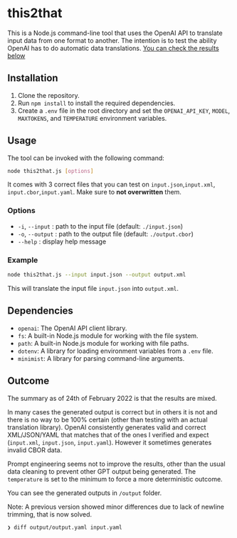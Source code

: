 # this2that

This is a Node.js command-line tool that uses the OpenAI API to translate input data from one format to another. The intention is to test the ability OpenAI has to do automatic data translations. [You can check the results below](#outcome)

## Installation

1. Clone the repository.
2. Run `npm install` to install the required dependencies.
3. Create a `.env` file in the root directory and set the `OPENAI_API_KEY`, `MODEL`, `MAXTOKENS`, and `TEMPERATURE` environment variables.

## Usage

The tool can be invoked with the following command:

```sh
node this2that.js [options]
```

It comes with 3 correct files that you can test on `input.json`,`input.xml`, `input.cbor`,`input.yaml`. Make sure to **not overwritten** them.

### Options

- `-i`, `--input` : path to the input file (default: `./input.json`)
- `-o`, `--output` : path to the output file (default: `./output.cbor`)
- `--help` : display help message

### Example

```sh
node this2that.js --input input.json --output output.xml
```

This will translate the input file `input.json` into `output.xml`.

## Dependencies

- `openai`: The OpenAI API client library.
- `fs`: A built-in Node.js module for working with the file system.
- `path`: A built-in Node.js module for working with file paths.
- `dotenv`: A library for loading environment variables from a `.env` file.
- `minimist`: A library for parsing command-line arguments.

## Outcome

The summary as of 24th of February 2022 is that the results are mixed.

In many cases the generated output is correct but in others it is not and there is no way to be 100% certain (other than testing with an actual translation library). OpenAI consistently generates valid and correct XML/JSON/YAML that matches that of the ones I verified and expect (`input.xml`, `input.json`, `input.yaml`). However it sometimes generates invalid CBOR data.

Prompt engineering seems not to improve the results, other than the usual data cleaning to prevent other GPT output being generated. The `temperature` is set to the minimum to force a more deterministic outcome.

You can see the generated outputs in `/output` folder.

Note: A previous version showed minor differences due to lack of newline trimming, that is now solved.

```
❯ diff output/output.yaml input.yaml
```